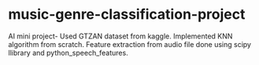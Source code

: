 # music-genre-classification-project
AI mini project-
Used GTZAN dataset from kaggle.
Implemented KNN algorithm from scratch.
Feature extraction from audio file done using scipy llibrary and python_speech_features.

